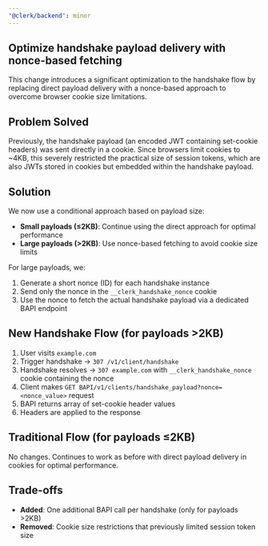 ```yaml
---
'@clerk/backend': minor
---
```


## Optimize handshake payload delivery with nonce-based fetching

This change introduces a significant optimization to the handshake flow by replacing direct payload delivery with a nonce-based approach to overcome browser cookie size limitations.

## Problem Solved
Previously, the handshake payload (an encoded JWT containing set-cookie headers) was sent directly in a cookie. Since browsers limit cookies to ~4KB, this severely restricted the practical size of session tokens, which are also JWTs stored in cookies but embedded within the handshake payload.

## Solution 
We now use a conditional approach based on payload size:
- **Small payloads (≤2KB)**: Continue using the direct approach for optimal performance
- **Large payloads (>2KB)**: Use nonce-based fetching to avoid cookie size limits

For large payloads, we:
1. Generate a short nonce (ID) for each handshake instance
2. Send only the nonce in the `__clerk_handshake_nonce` cookie
3. Use the nonce to fetch the actual handshake payload via a dedicated BAPI endpoint

## New Handshake Flow (for payloads >2KB)
1. User visits `example.com`
2. Trigger handshake → `307 /v1/client/handshake`
3. Handshake resolves → `307 example.com` with `__clerk_handshake_nonce` cookie containing the nonce
4. Client makes `GET BAPI/v1/clients/handshake_payload?nonce=<nonce_value>` request
5. BAPI returns array of set-cookie header values
6. Headers are applied to the response

## Traditional Flow (for payloads ≤2KB)
No changes. Continues to work as before with direct payload delivery in cookies for optimal performance.

## Trade-offs
- **Added**: One additional BAPI call per handshake (only for payloads >2KB)
- **Removed**: Cookie size restrictions that previously limited session token size

